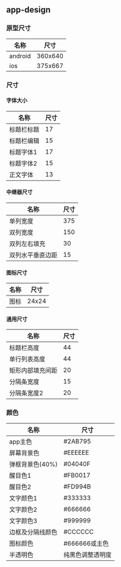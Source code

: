 ## app-design

### 原型尺寸

名称 | 尺寸
----|----
android|360x640
ios|375x667

### 尺寸

#### 字体大小

名称 | 尺寸
----|----
标题栏标题|17
标题栏编辑|15
标题字体1|17
标题字体2|15
正文字体|13

#### 中继器尺寸

名称 | 尺寸
----|----
单列宽度|375
双列宽度|150
双列左右填充|30
双列水平垂直边距|15

#### 图标尺寸

名称 | 尺寸
----|----
图标|24x24

#### 通用尺寸

名称 | 尺寸
----|----
标题栏高度|44
单行列表高度|44
矩形内部填充间距|20
分隔条宽度|15
分隔条宽度2|20

### 颜色

名称 | 尺寸
----|----
app主色|#2AB795
屏幕背景色|#EEEEEE
弹框背景色(40%)|#04040F
醒目色1|#FB0017
醒目色2|#FD994B
文字颜色1|#333333
文字颜色2|#666666
文字颜色3|#999999
边框及分隔线颜色|#CCCCCC
图标颜色|#666666或主色
半透明色|纯黑色调整透明度